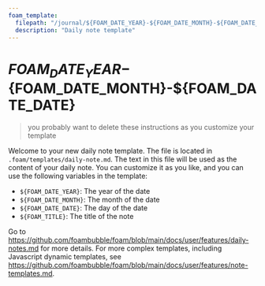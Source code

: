 ```yaml
---
foam_template:
  filepath: "/journal/${FOAM_DATE_YEAR}-${FOAM_DATE_MONTH}-${FOAM_DATE_DATE}.md"
  description: "Daily note template"
---
```

# ${FOAM_DATE_YEAR}-${FOAM_DATE_MONTH}-${FOAM_DATE_DATE}

> you probably want to delete these instructions as you customize your template

Welcome to your new daily note template.
The file is located in `.foam/templates/daily-note.md`.
The text in this file will be used as the content of your daily note.
You can customize it as you like, and you can use the following variables in the template:
- `${FOAM_DATE_YEAR}`: The year of the date
- `${FOAM_DATE_MONTH}`: The month of the date
- `${FOAM_DATE_DATE}`: The day of the date
- `${FOAM_TITLE}`: The title of the note

Go to https://github.com/foambubble/foam/blob/main/docs/user/features/daily-notes.md for more details.
For more complex templates, including Javascript dynamic templates, see https://github.com/foambubble/foam/blob/main/docs/user/features/note-templates.md.

